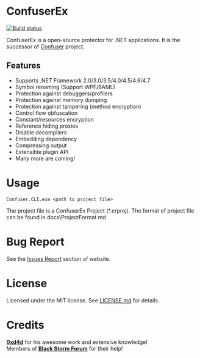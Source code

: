 # ConfuserEx

[![Build status](https://ci.appveyor.com/api/projects/status/so65dx6p7gq3f14l/branch/master?svg=true)](https://ci.appveyor.com/project/mkaring/confuserex/branch/master)

ConfuserEx is a open-source protector for .NET applications.
It is the successor of [Confuser](http://confuser.codeplex.com) project.

## Features

* Supports .NET Framework 2.0/3.0/3.5/4.0/4.5/4.6/4.7
* Symbol renaming (Support WPF/BAML)
* Protection against debuggers/profilers
* Protection against memory dumping
* Protection against tampering (method encryption)
* Control flow obfuscation
* Constant/resources encryption
* Reference hiding proxies
* Disable decompilers
* Embedding dependency
* Compressing output
* Extensible plugin API
* Many more are coming!

# Usage

```Batchfile
Confuser.CLI.exe <path to project file>
```

The project file is a ConfuserEx Project (*.crproj).
The format of project file can be found in docs\ProjectFormat.md

# Bug Report
See the [Issues Report](https://github.com/mkaring/ConfuserEx/issues) section of website.


# License

Licensed under the MIT license. See [LICENSE.md](LICENSE.md) for details.

# Credits

**[0xd4d](https://github.com/0xd4d)** for his awesome work and extensive knowledge!  
Members of **[Black Storm Forum](http://board.b-at-s.info/)** for their help!
